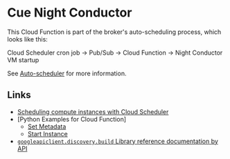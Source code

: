 # Cue Night Conductor

This Cloud Function is part of the broker's auto-scheduling process, which looks like this:

Cloud Scheduler cron job -> Pub/Sub -> Cloud Function -> Night Conductor VM startup

See [Auto-scheduler](auto-scheduler.md) for more information.


## Links

- [Scheduling compute instances with Cloud Scheduler](https://cloud.google.com/scheduler/docs/start-and-stop-compute-engine-instances-on-a-schedule)
- [Python Examples for Cloud Function]
    - [Set Metadata](https://cloud.google.com/compute/docs/reference/rest/v1/instances/setMetadata#examples)
    - [Start Instance](https://cloud.google.com/compute/docs/reference/rest/v1/instances/start#examples)
- [`googleapiclient.discovery.build` Library reference documentation by API](https://github.com/googleapis/google-api-python-client/blob/master/docs/dyn/index.md)
